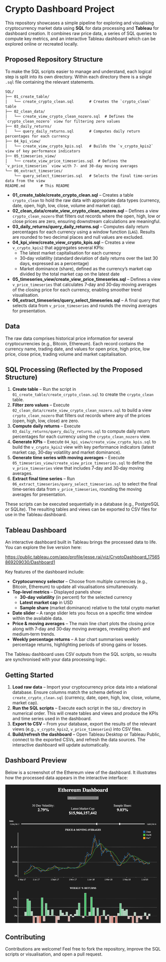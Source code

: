 # Crypto Dashboard Project

This repository showcases a simple pipeline for exploring and visualising cryptocurrency market data using **SQL** for data processing and **Tableau** for dashboard creation.  It combines raw price data, a series of SQL queries to compute key metrics, and an interactive Tableau dashboard which can be explored online or recreated locally.

## Proposed Repository Structure

To make the SQL scripts easier to manage and understand, each logical step is split into its own directory.  Within each directory there is a single `.sql` file containing the relevant statements.

```text
SQL/
├── 01_create_table/
│   └── create_crypto_clean.sql       # Creates the `crypto_clean` table
├── 02_clean_data/
│   └── create_view_crypto_clean_nozero.sql  # Defines the `crypto_clean_nozero` view for filtering zero values
├── 03_daily_returns/
│   └── query_daily_returns.sql       # Computes daily return percentages for each currency
├── 04_kpi_view/
│   └── create_view_crypto_kpis.sql   # Builds the `v_crypto_kpis2` view of key performance indicators
├── 05_timeseries_view/
│   └── create_view_price_timeseries.sql  # Defines the `v_price_timeseries` view with 7- and 30-day moving averages
└── 06_extract_timeseries/
    └── query_select_timeseries.sql   # Selects the final time-series data from the view
README.md       # This README
```

- **01_create_table/create_crypto_clean.sql** – Creates a table `crypto_clean` to hold the raw data with appropriate data types (currency, date, open, high, low, close, volume and market cap).
- **02_clean_data/create_view_crypto_clean_nozero.sql** – Defines a view `crypto_clean_nozero` that filters out records where the open, high, low or close prices are zero, ensuring downstream calculations are meaningful.
- **03_daily_returns/query_daily_returns.sql** – Computes daily return percentages for each currency using a window function (`LAG`).  Results are rounded to two decimal places and null values are excluded.
- **04_kpi_view/create_view_crypto_kpis.sql** – Creates a view `v_crypto_kpis2` that aggregates several KPIs:
  - The latest market capitalisation for each currency
  - 30‑day volatility (standard deviation of daily returns over the last 30 days, expressed as a percentage)
  - Market dominance (share), defined as the currency’s market cap divided by the total market cap on the latest date
- **05_timeseries_view/create_view_price_timeseries.sql** – Defines a view `v_price_timeseries` that calculates 7‑day and 30‑day moving averages of the closing price for each currency, enabling smoother trend visualisation.
- **06_extract_timeseries/query_select_timeseries.sql** – A final query that selects data from `v_price_timeseries` and rounds the moving averages for presentation.

## Data

The raw data comprises historical price information for several cryptocurrencies (e.g., Bitcoin, Ethereum).  Each record contains the currency name, trading date, and values for open price, high price, low price, close price, trading volume and market capitalisation.

## SQL Processing (Reflected by the Proposed Structure)

1. **Create table** – Run the script in `01_create_table/create_crypto_clean.sql` to create the `crypto_clean` table.
2. **Filter zero values** – Execute `02_clean_data/create_view_crypto_clean_nozero.sql` to build a view `crypto_clean_nozero` that filters out records where any of the prices (open, high, low, close) are zero.
3. **Compute daily returns** – Execute `03_daily_returns/query_daily_returns.sql` to compute daily return percentages for each currency using the `crypto_clean_nozero` view.
4. **Generate KPIs** – Execute `04_kpi_view/create_view_crypto_kpis.sql` to build the `v_crypto_kpis2` view with key performance indicators (latest market cap, 30‑day volatility and market dominance).
5. **Generate time series with moving averages** – Execute `05_timeseries_view/create_view_price_timeseries.sql` to define the `v_price_timeseries` view that includes 7‑day and 30‑day moving averages.
6. **Extract final time series** – Run `06_extract_timeseries/query_select_timeseries.sql` to select the final time‑series data from `v_price_timeseries`, rounding the moving averages for presentation.

These scripts can be executed sequentially in a database (e.g., PostgreSQL or SQLite).  The resulting tables and views can be exported to CSV files for use in the Tableau dashboard.

## Tableau Dashboard

An interactive dashboard built in Tableau brings the processed data to life.  You can explore the live version here:

<https://public.tableau.com/app/profile/jesse.rai/viz/CryptoDashboard_17565869209030/Dashboard1>

Key features of the dashboard include:

- **Cryptocurrency selector** – Choose from multiple currencies (e.g., Bitcoin, Ethereum) to update all visualisations simultaneously.
- **Top‑level metrics** – Displayed panels show:
  - **30‑day volatility** (in percent) for the selected currency
  - **Latest market cap** in USD
  - **Sample share** (market dominance) relative to the total crypto market
- **Date slider** – A range slider lets you focus on a specific time window within the available data.
- **Price & moving averages** – The main line chart plots the closing price along with 7‑day and 30‑day moving averages, revealing short‑ and medium‑term trends.
- **Weekly percentage returns** – A bar chart summarises weekly percentage returns, highlighting periods of strong gains or losses.

The Tableau dashboard uses CSV outputs from the SQL scripts, so results are synchronised with your data processing logic.

## Getting Started

1. **Load raw data** – Import your cryptocurrency price data into a relational database.  Ensure columns match the schema defined in `create_crypto_clean.sql` (currency, date, open, high, low, close, volume, market cap).
2. **Run the SQL scripts** – Execute each script in the `SQL/` directory in numerical order.  This will create tables and views and produce the KPIs and time series used in the dashboard.
3. **Export to CSV** – From your database, export the results of the relevant views (e.g., `v_crypto_kpis2`, `v_price_timeseries`) into CSV files.
4. **Build/refresh the dashboard** – Open Tableau Desktop or Tableau Public, connect to the exported CSVs, and refresh the data sources.  The interactive dashboard will update automatically.

## Dashboard Preview

Below is a screenshot of the Ethereum view of the dashboard.  It illustrates how the processed data appears in the interactive interface:

![Crypto Dashboard Preview](dashboard.png)

## Contributing

Contributions are welcome!  Feel free to fork the repository, improve the SQL scripts or visualisation, and open a pull request.
